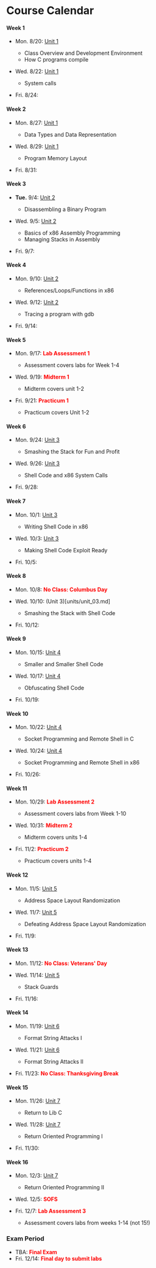 # Course Calendar

#### Week 1

- Mon. 8/20: [Unit 1](units/unit_01.md)
  - Class Overview and Development Environment
  - How C programs compile
  
- Wed. 8/22: [Unit 1](units/unit_01.md)
  - System calls

- Fri. 8/24: 

#### Week 2

- Mon. 8/27: [Unit 1](units/unit_01.md)
  - Data Types and Data Representation 
  
- Wed. 8/29: [Unit 1](units/unit_01.md)
  - Program Memory Layout
  
- Fri. 8/31:


#### Week 3


- **Tue.** 9/4: [Unit 2](units/unit_02.md)
  - Disassembling a Binary Program
  
- Wed. 9/5: [Unit 2](units/unit_02.md)
  - Basics of x86 Assembly Programming
  - Managing Stacks in Assembly
  
- Fri. 9/7:

#### Week 4


- Mon. 9/10: [Unit 2](units/unit_02.md)
  - References/Loops/Functions in x86
  
- Wed. 9/12: [Unit 2](units/unit_02.md)
  - Tracing a program with gdb
  
- Fri. 9/14:

#### Week 5

- Mon. 9/17: <font color="red">**Lab Assessment 1**</font>
  - Assessment covers labs for Week 1-4
  
- Wed. 9/19: <font color="red">**Midterm 1**</font>
  - Midterm covers unit 1-2
   
- Fri. 9/21: <font color="red">**Practicum 1** </font>
  - Practicum covers Unit 1-2

  
#### Week 6 

- Mon. 9/24: [Unit 3](units/unit_03.md)
  - Smashing the Stack for Fun and Profit

  
- Wed. 9/26: [Unit 3](units/unit_03.md)
  - Shell Code and x86 System Calls
   
- Fri. 9/28: 

#### Week 7

- Mon. 10/1: [Unit 3](units/unit_03.md)
   - Writing Shell Code in x86
- Wed. 10/3: [Unit 3](units/unit_03.md)
    - Making Shell Code Exploit Ready

    
- Fri. 10/5:

#### Week 8

- Mon. 10/8: <font color="red">**No Class: Columbus Day** </font>

- Wed. 10/10: (Unit 3)[units/unit_03.md]
    - Smashing the Stack with Shell Code

- Fri. 10/12:

#### Week 9

- Mon. 10/15: [Unit 4](units/unit_04.md)
  - Smaller and Smaller Shell Code
  
- Wed. 10/17: [Unit 4](units/unit_04.md)
  - Obfuscating Shell Code
  
- Fri. 10/19:

#### Week 10

- Mon. 10/22: [Unit 4](units/unit_04.md)
   - Socket Programming and Remote Shell in C
   
- Wed. 10/24: [Unit 4](units/unit_04.md)
   - Socket Programming and Remote Shell in x86
   
- Fri. 10/26:

#### Week 11

- Mon. 10/29: <font color="red">**Lab Assessment 2** </font>
  - Assessment covers labs from Week 1-10
  
- Wed. 10/31: <font color="red"> **Midterm 2** </font>
  - Midterm covers units 1-4
  
- Fri. 11/2: <font color="red"> **Practicum 2** </font>
  - Practicum covers units 1-4
  
#### Week 12

- Mon. 11/5: [Unit 5](units/unit_05.md)
  - Address Space Layout Randomization

   
- Wed. 11/7: [Unit 5](units/unit_05.md)
  - Defeating Address Space Layout Randomization
   
- Fri. 11/9:

#### Week 13

- Mon. 11/12: <font color="red">**No Class: Veterans' Day**</font>
- Wed. 11/14: [Unit 5](units/unit_05.md)
   - Stack Guards

- Fri. 11/16: 

#### Week 14

- Mon. 11/19: [Unit 6](units/unit_06.md)
   - Format String Attacks I
- Wed. 11/21: [Unit 6](units/unit_06.md)
   - Format String Attacks II
   
- Fri. 11/23: <font color="red">**No Class: Thanksgiving Break**</font>

#### Week 15

- Mon. 11/26: [Unit 7](units/unit_07.md)
   - Return to Lib C
- Wed. 11/28: [Unit 7](units/unit_07.md)
   - Return Oriented Programming I
   
- Fri. 11/30:

#### Week 16

- Mon. 12/3: [Unit 7](units/unit_07.md)
   - Return Oriented Programming II
   
- Wed. 12/5: <font color="red"> **SOFS** </font>
   
- Fri. 12/7: <font color="red">**Lab Assessment 3**</font>
   - Assessment covers labs from weeks 1-14 (not 15!)

### Exam Period

- TBA: <font color="red">**Final Exam**</font>
- Fri. 12/14: <font color="red">**Final day to submit labs**</font>

